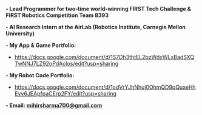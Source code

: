 **- Lead Programmer for two-time world-winning FIRST Tech Challenge & FIRST Robotics Competition Team 8393**

**- AI Research Intern at the AirLab (Robotics Institute, Carnegie Mellon University)**

**- My App & Game Portfolio:**

- https://docs.google.com/document/d/1S7Dh3thtEL2bzWdxWLxBadSXQTwNNJ7LZ92oPdAcIos/edit?usp=sharing

**- My Robot Code Portfolio:**

- https://docs.google.com/document/d/1odVrYJhNhuj0OhmQD9pQuxeHhEvv6JEApfpaCErp2FY/edit?usp=sharing



**- Email: mihirsharma700@gmail.com**
